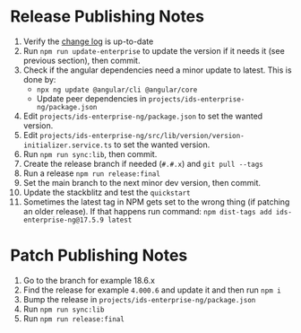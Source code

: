 # Release Publishing Notes

1. Verify the [change log](docs/changelog) is up-to-date
1. Run `npm run update-enterprise` to update the version if it needs it (see previous section), then commit.
1. Check if the angular dependencies need a minor update to latest. This is done by:
    - `npx ng update @angular/cli @angular/core`
    - Update peer dependencies in `projects/ids-enterprise-ng/package.json`
1. Edit `projects/ids-enterprise-ng/package.json` to set the wanted version.
1. Edit `projects/ids-enterprise-ng/src/lib/version/version-initializer.service.ts` to set the wanted version.
1. Run `npm run sync:lib`, then commit.
1. Create the release branch if needed (`#.#.x`) and `git pull --tags`
1. Run a release `npm run release:final`
1. Set the main branch to the next minor dev version, then commit.
1. Update the stackblitz and test the `quickstart`
1. Sometimes the latest tag in NPM gets set to the wrong thing (if patching an older release). If that happens run command: `npm dist-tags add ids-enterprise-ng@17.5.9 latest`

# Patch Publishing Notes

1. Go to the branch for example 18.6.x
1. Find the release for example `4.000.6` and update it and then run `npm i`
1. Bump the release in `projects/ids-enterprise-ng/package.json`
1. Run `npm run sync:lib`
2. Run `npm run release:final`
